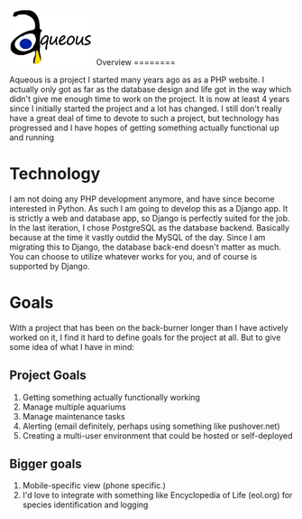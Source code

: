 <img src='images/logo.png' width=150px>
Overview
========

Aqueous is a project I started many years ago as as a PHP website.  I actually
only got as far as the database design and life got in the way which didn't
give me enough time to work on the project.  It is now at least 4 years since I
initially started the project and a lot has changed.  I still don't really have
a great deal of time to devote to such a project, but technology has progressed
and I have hopes of getting something actually functional up and running

Technology
==========
I am not doing any PHP development anymore, and have since become interested in
Python.  As such I am going to develop this as a Django app.  It is strictly a
web and database app, so Django is perfectly suited for the job.  In the last
iteration, I chose PostgreSQL as the database backend.  Basically because at
the time it vastly outdid the MySQL of the day.  Since I am migrating this to
Django, the database back-end doesn't matter as much.  You can choose to
utilize whatever works for you, and of course is supported by Django.

Goals
=====
With a project that has been on the back-burner longer than I have actively
worked on it, I find it hard to define goals for the project at all.  But to
give some idea of what I have in mind:

Project Goals
----------------
1.  Getting something actually functionally working
2.  Manage multiple aquariums
3.  Manage maintenance tasks
4.  Alerting (email definitely, perhaps using something like pushover.net)
5.  Creating a multi-user environment that could be hosted or self-deployed

Bigger goals
------------
1.  Mobile-specific view (phone specific.)
2.  I'd love to integrate with something like Encyclopedia of Life (eol.org)
    for species identification and logging
